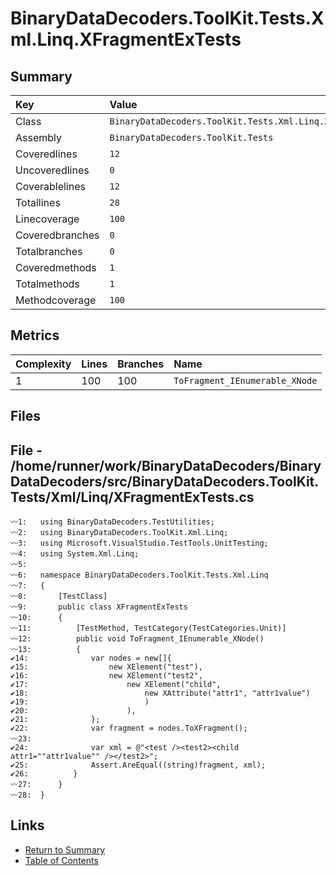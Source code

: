 ﻿# BinaryDataDecoders.ToolKit.Tests.Xml.Linq.XFragmentExTests

## Summary

| Key             | Value                                                        |
| :-------------- | :----------------------------------------------------------- |
| Class           | `BinaryDataDecoders.ToolKit.Tests.Xml.Linq.XFragmentExTests` |
| Assembly        | `BinaryDataDecoders.ToolKit.Tests`                           |
| Coveredlines    | `12`                                                         |
| Uncoveredlines  | `0`                                                          |
| Coverablelines  | `12`                                                         |
| Totallines      | `28`                                                         |
| Linecoverage    | `100`                                                        |
| Coveredbranches | `0`                                                          |
| Totalbranches   | `0`                                                          |
| Coveredmethods  | `1`                                                          |
| Totalmethods    | `1`                                                          |
| Methodcoverage  | `100`                                                        |

## Metrics

| Complexity | Lines | Branches | Name                           |
| :--------- | :---- | :------- | :----------------------------- |
| 1          | 100   | 100      | `ToFragment_IEnumerable_XNode` |

## Files

## File - /home/runner/work/BinaryDataDecoders/BinaryDataDecoders/src/BinaryDataDecoders.ToolKit.Tests/Xml/Linq/XFragmentExTests.cs

```CSharp
〰1:   using BinaryDataDecoders.TestUtilities;
〰2:   using BinaryDataDecoders.ToolKit.Xml.Linq;
〰3:   using Microsoft.VisualStudio.TestTools.UnitTesting;
〰4:   using System.Xml.Linq;
〰5:   
〰6:   namespace BinaryDataDecoders.ToolKit.Tests.Xml.Linq
〰7:   {
〰8:       [TestClass]
〰9:       public class XFragmentExTests
〰10:      {
〰11:          [TestMethod, TestCategory(TestCategories.Unit)]
〰12:          public void ToFragment_IEnumerable_XNode()
〰13:          {
✔14:              var nodes = new[]{
✔15:                  new XElement("test"),
✔16:                  new XElement("test2",
✔17:                      new XElement("child",
✔18:                          new XAttribute("attr1", "attr1value")
✔19:                          )
✔20:                      ),
✔21:              };
✔22:              var fragment = nodes.ToXFragment();
〰23:  
✔24:              var xml = @"<test /><test2><child attr1=""attr1value"" /></test2>";
✔25:              Assert.AreEqual((string)fragment, xml);
✔26:          }
〰27:      }
〰28:  }
```

## Links

* [Return to Summary](Summary.md)
* [Table of Contents](../TOC.md)

